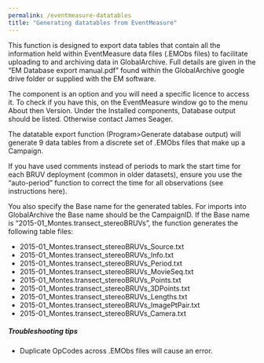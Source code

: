 ```yaml
---
permalink: /eventmeasure-datatables
title: "Generating datatables from EventMeasure"
---
```

This function is designed to export data tables that contain all the information held within EventMeasure data files (.EMObs files) to facilitate uploading to and archiving data in GlobalArchive. Full details are given in the “EM Database export manual.pdf” found within the GlobalArchive google drive folder or supplied with the EM software.			

The component is an option and you will need a specific licence to access it. To check if you have this, on the EventMeasure window go to the menu About then Version. Under the Installed components, Database output should be listed. Otherwise contact James Seager.

The datatable export function (Program>Generate database output) will generate 9 data tables from a discrete set of .EMObs files that make up a Campaign. 

If you have used comments instead of periods to mark the start time for each BRUV deployment (common in older datasets), ensure you use the “auto-period” function to correct the time for all observations (see instructions here).

You also specify the Base name for the generated tables. For imports into GlobalArchive the Base name should be the CampaignID. If the Base name is “2015-01_Montes.transect_stereoBRUVs”, the function generates the following table files:		

* 2015-01_Montes.transect_stereoBRUVs_Source.txt
* 2015-01_Montes.transect_stereoBRUVs_Info.txt
* 2015-01_Montes.transect_stereoBRUVs_Period.txt
* 2015-01_Montes.transect_stereoBRUVs_MovieSeq.txt
* 2015-01_Montes.transect_stereoBRUVs_Points.txt
* 2015-01_Montes.transect_stereoBRUVs_3DPoints.txt
* 2015-01_Montes.transect_stereoBRUVs_Lengths.txt
* 2015-01_Montes.transect_stereoBRUVs_ImagePtPair.txt
* 2015-01_Montes.transect_stereoBRUVs_Camera.txt 

##### <a name="Troubleshooting-tips2"></a>Troubleshooting tips
* Duplicate OpCodes across .EMObs files will cause an error.
